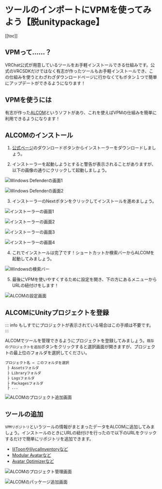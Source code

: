 # ツールのインポートにVPMを使ってみよう【脱unitypackage】

[[toc]]

## VPMって……？

VRChat公式が用意しているツールをお手軽インストールできる仕組みです。公式のVRCSDKだけではなく有志が作ったツールもお手軽インストールでき、この仕組みを使うとわざわざダウンロードページに行かなくてもボタン１つで簡単にアップデートができるようになります！

## VPMを使うには

有志が作った[ALCOM](https://vrc-get.anatawa12.com/alcom/)というソフトがあり、これを使えばVPMの仕組みを簡単に利用できるようになります！

## ALCOMのインストール

1. [公式ページ](https://vrc-get.anatawa12.com/alcom/)のダウンロードボタンからインストーラーをダウンロードしましょう。

2. インストーラーを起動しようとすると警告が表示されることがありますが、以下の画像の通りにクリックして起動しましょう。

![Windows Defenderの画面1](/images/ja/common/installwithvpm/wd1.png "Windows Defenderの画面1")

![Windows Defenderの画面2](/images/ja/common/installwithvpm/wd2.png "Windows Defenderの画面2")

3. インストーラーのNextボタンをクリックしてインストールを進めましょう。

![インストーラーの画面1](/images/ja/common/installwithvpm/install1.png "インストーラーの画面1")

![インストーラーの画面2](/images/ja/common/installwithvpm/install2.png "インストーラーの画面2")

![インストーラーの画面3](/images/ja/common/installwithvpm/install3.png "インストーラーの画面3")

![インストーラーの画面4](/images/ja/common/installwithvpm/install1.png "インストーラーの画面4")

4. これでインストールは完了です！ショートカットか検索バーからALCOMを起動してみましょう。

![Windowsの検索バー](/images/ja/common/installwithvpm/start.png "Windowsの検索バー")

5. 最後にVPMを使いやすくするために設定を開き、下の方にあるメニューからURLの紐付けをします！

![ALCOMの設定画面](/images/ja/common/installwithvpm/setting.png "ALCOMの設定画面")

## ALCOMにUnityプロジェクトを登録

::: info
もしすでにプロジェクトが表示されている場合はこの手順は不要です。
:::

ALCOMでツールを管理できるようにプロジェクトを登録してみましょう。`既存のプロジェクトを追加`ボタンをクリックすると選択画面が開きますが、プロジェクトの最上位のフォルダを選択してください。

```
プロジェクト名 ← このフォルダを選択
 ├ Assetsフォルダ
 ├ Libraryフォルダ
 ├ Logsフォルダ
 ├ Packagesフォルダ
 ├ ...
```

![ALCOMのプロジェクト追加画面](/images/ja/common/installwithvpm/addproject.png "ALCOMのプロジェクト追加画面")

## ツールの追加

`VPMリポジトリ`というツールの情報がまとまったデータをALCOMに追加してみましょう。インストールのときにURLの紐付けを行ったので以下のURLをクリックするだけで簡単にリポジトリを追加できます。

- [lilToonやlilycalInventoryなど](vcc://vpm/addRepo?url=https://lilxyzw.github.io/vpm-repos/vpm.json)
- [Modular Avatarなど](vcc://vpm/addRepo?url=https://vpm.nadena.dev/vpm.json)
- [Avatar Optimizerなど](vcc://vpm/addRepo?url=https%3A%2F%2Fvpm.anatawa12.com%2Fvpm.json)

![ALCOMのプロジェクト管理画面](/images/ja/common/installwithvpm/manageproject.png "ALCOMのプロジェクト管理画面")

![ALCOMのパッケージ追加画面](/images/ja/common/installwithvpm/package.png "ALCOMのパッケージ追加画面")